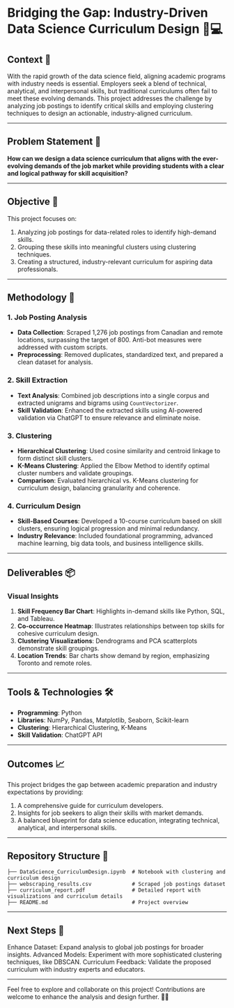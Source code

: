 # Bridging the Gap: Industry-Driven Data Science Curriculum Design 📘💻

## Context 🌟
With the rapid growth of the data science field, aligning academic programs with industry needs is essential. Employers seek a blend of technical, analytical, and interpersonal skills, but traditional curriculums often fail to meet these evolving demands. This project addresses the challenge by analyzing job postings to identify critical skills and employing clustering techniques to design an actionable, industry-aligned curriculum.

---

## Problem Statement 🧩
**How can we design a data science curriculum that aligns with the ever-evolving demands of the job market while providing students with a clear and logical pathway for skill acquisition?**

---

## Objective 🎯
This project focuses on:
1. Analyzing job postings for data-related roles to identify high-demand skills.
2. Grouping these skills into meaningful clusters using clustering techniques.
3. Creating a structured, industry-relevant curriculum for aspiring data professionals.

---

## Methodology 🚀

### 1. Job Posting Analysis
- **Data Collection**: Scraped 1,276 job postings from Canadian and remote locations, surpassing the target of 800. Anti-bot measures were addressed with custom scripts.
- **Preprocessing**: Removed duplicates, standardized text, and prepared a clean dataset for analysis.

### 2. Skill Extraction
- **Text Analysis**: Combined job descriptions into a single corpus and extracted unigrams and bigrams using `CountVectorizer`.
- **Skill Validation**: Enhanced the extracted skills using AI-powered validation via ChatGPT to ensure relevance and eliminate noise.

### 3. Clustering
- **Hierarchical Clustering**: Used cosine similarity and centroid linkage to form distinct skill clusters.
- **K-Means Clustering**: Applied the Elbow Method to identify optimal cluster numbers and validate groupings.
- **Comparison**: Evaluated hierarchical vs. K-Means clustering for curriculum design, balancing granularity and coherence.

### 4. Curriculum Design
- **Skill-Based Courses**: Developed a 10-course curriculum based on skill clusters, ensuring logical progression and minimal redundancy.
- **Industry Relevance**: Included foundational programming, advanced machine learning, big data tools, and business intelligence skills.

---

## Deliverables 📦

### Visual Insights
1. **Skill Frequency Bar Chart**: Highlights in-demand skills like Python, SQL, and Tableau.
2. **Co-occurrence Heatmap**: Illustrates relationships between top skills for cohesive curriculum design.
3. **Clustering Visualizations**: Dendrograms and PCA scatterplots demonstrate skill groupings.
4. **Location Trends**: Bar charts show demand by region, emphasizing Toronto and remote roles.

---

## Tools & Technologies 🛠️
- **Programming**: Python
- **Libraries**: NumPy, Pandas, Matplotlib, Seaborn, Scikit-learn
- **Clustering**: Hierarchical Clustering, K-Means
- **Skill Validation**: ChatGPT API

---

## Outcomes 📈
This project bridges the gap between academic preparation and industry expectations by providing:
1. A comprehensive guide for curriculum developers.
2. Insights for job seekers to align their skills with market demands.
3. A balanced blueprint for data science education, integrating technical, analytical, and interpersonal skills.

---

## Repository Structure 📂
```plaintext
├── DataScience_CurriculumDesign.ipynb  # Notebook with clustering and curriculum design
├── webscraping_results.csv             # Scraped job postings dataset
├── curriculum_report.pdf               # Detailed report with visualizations and curriculum details
├── README.md                           # Project overview
```
---

## Next Steps 🧭

Enhance Dataset: Expand analysis to global job postings for broader insights.
Advanced Models: Experiment with more sophisticated clustering techniques, like DBSCAN.
Curriculum Feedback: Validate the proposed curriculum with industry experts and educators.

---

Feel free to explore and collaborate on this project! Contributions are welcome to enhance the analysis and design further. 🚀✨
